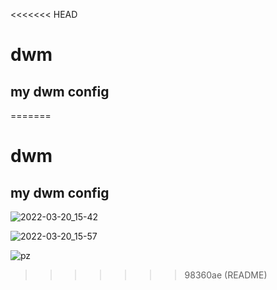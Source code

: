 <<<<<<< HEAD
# dwm
## my dwm config
=======
# dwm

## my dwm config

![2022-03-20_15-42](pic/2022-03-20_15-42.png)

![2022-03-20_15-57](pic/2022-03-20_15-57.png)

![pz](pic/pz.png)
>>>>>>> 98360ae (README)
